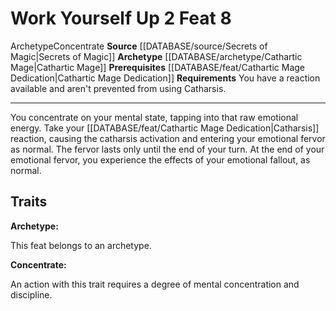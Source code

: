 ﻿---
actions: '[two-actions]'
feat: Work Yourself Up
id: '2966'
level: '8'
name: Work Yourself Up
prerequisite: '[[DATABASE/feat/Cathartic Mage Dedication|Cathartic Mage Dedication]]'
rarity: Common
requirement: You have a reaction available and aren't prevented from using Catharsis.
source: '[[DATABASE/source/Secrets of Magic|Secrets of Magic]]'
trait:
- '[[DATABASE/trait/Archetype|Archetype]]'
- '[[DATABASE/trait/Concentrate|Concentrate]]'
type: Feat

---
# Work Yourself Up <span class="action-icon">2</span> <span class="item-type">Feat 8</span>

<span class="item-trait">Archetype</span><span class="item-trait">Concentrate</span>
**Source** [[DATABASE/source/Secrets of Magic|Secrets of Magic]] 
**Archetype** [[DATABASE/archetype/Cathartic Mage|Cathartic Mage]]
**Prerequisites** [[DATABASE/feat/Cathartic Mage Dedication|Cathartic Mage Dedication]]
**Requirements** You have a reaction available and aren't prevented from using Catharsis.

---
You concentrate on your mental state, tapping into that raw emotional energy. Take your [[DATABASE/feat/Cathartic Mage Dedication|Catharsis]] reaction, causing the catharsis activation and entering your emotional fervor as normal. The fervor lasts only until the end of your turn. At the end of your emotional fervor, you experience the effects of your emotional fallout, as normal.

## Traits

**Archetype:**

This feat belongs to an archetype.

**Concentrate:**

An action with this trait requires a degree of mental concentration and discipline.